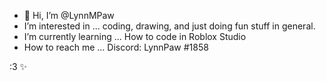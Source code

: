 - 👋 Hi, I’m @LynnMPaw
-  I’m interested in ... coding, drawing, and just doing fun stuff in general.
-  I’m currently learning ... How to code in Roblox Studio
-  How to reach me ... Discord: LynnPaw #1858

:3 ✨

